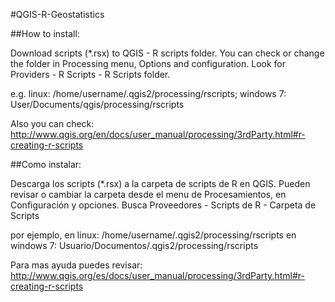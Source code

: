 #QGIS-R-Geostatistics

##How to install:

Download scripts (*.rsx) to QGIS - R scripts folder. You can check or change the folder in Processing menu, Options and configuration. Look for Providers - R Scripts - R Scripts folder.

e.g. linux: /home/username/.qgis2/processing/rscripts; 
     windows 7: User/Documents/qgis/processing/rscripts


Also you can check:
http://www.qgis.org/en/docs/user_manual/processing/3rdParty.html#r-creating-r-scripts

##Como instalar:

Descarga los scripts (*.rsx) a la carpeta de scripts de R en QGIS. Pueden revisar o cambiar la carpeta desde el menu de Procesamientos, en Configuración y opciones. Busca Proveedores - Scripts de R - Carpeta de Scripts

por ejemplo, en linux: /home/username/.qgis2/processing/rscripts
en windows 7: Usuario/Documentos/.qgis2/processing/rscripts

Para mas ayuda puedes revisar:
http://www.qgis.org/es/docs/user_manual/processing/3rdParty.html#r-creating-r-scripts


